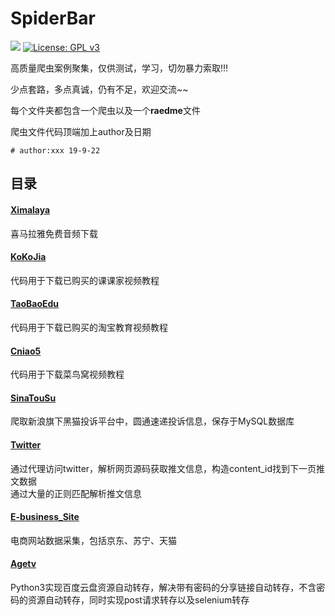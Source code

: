 # SpiderBar

[![](https://img.shields.io/badge/author-joel-orange)](https://github.com/joelYing)  [![License: GPL v3](https://img.shields.io/badge/License-GPL%20v3-blue.svg)](https://www.gnu.org/licenses/gpl-3.0)

高质量爬虫案例聚集，仅供测试，学习，切勿暴力索取!!!

少点套路，多点真诚，仍有不足，欢迎交流~~

每个文件夹都包含一个爬虫以及一个**raedme**文件

爬虫文件代码顶端加上author及日期
```
# author:xxx 19-9-22
```

## 目录

#### [Ximalaya](https://github.com/joelYing/SpiderBar/tree/master/Ximalaya) 

喜马拉雅免费音频下载

#### [KoKoJia](https://github.com/joelYing/SpiderBar/tree/master/KoKoJia) 

代码用于下载已购买的课课家视频教程

#### [TaoBaoEdu](https://github.com/joelYing/SpiderBar/tree/master/TaoBaoEdu) 

代码用于下载已购买的淘宝教育视频教程

#### [Cniao5](https://github.com/joelYing/SpiderBar/tree/master/Cniao5) 

代码用于下载菜鸟窝视频教程

#### [SinaTouSu](https://github.com/joelYing/SpiderBar/tree/master/SinaTouSu) 

爬取新浪旗下黑猫投诉平台中，圆通速递投诉信息，保存于MySQL数据库

#### [Twitter](https://github.com/joelYing/SpiderBar/tree/master/Twitter) 

通过代理访问twitter，解析网页源码获取推文信息，构造content_id找到下一页推文数据  
通过大量的正则匹配解析推文信息

#### [E-business_Site](https://github.com/joelYing/SpiderBar/tree/master/E-business_Site) 

电商网站数据采集，包括京东、苏宁、天猫

#### [Agetv](https://github.com/joelYing/SpiderBar/tree/master/Agetv) 

Python3实现百度云盘资源自动转存，解决带有密码的分享链接自动转存，不含密码的资源自动转存，同时实现post请求转存以及selenium转存